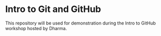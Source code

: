 # Intro to Git and GitHub 
This repository will be used for demonstration during the Intro to GitHub workshop hosted by Dharma.
